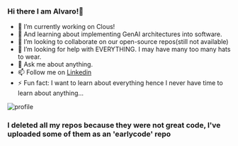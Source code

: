 ### Hi there I am Alvaro!👋

- 🔭 I’m currently working on Clous!
- 🌱 And learning about implementing GenAI architectures into software.
- 👯 I’m looking to collaborate on our open-source repos(still not available)
- 🤔 I’m looking for help with EVERYTHING. I may have many too many hats to wear. 
- 💬 Ask me about anything.
- 📫 Follow me on [Linkedin](https://www.linkedin.com/in/alvarovillalbaperez/)
- ⚡ Fun fact: I want to learn about everything hence I never have time to learn about anything...

![profile](https://user-images.githubusercontent.com/87529457/156182981-0a437d86-5c92-4e1d-8335-7a3b8b0162f7.gif)

### I deleted all my repos because they were not great code, I've uploaded some of them as an 'earlycode' repo
